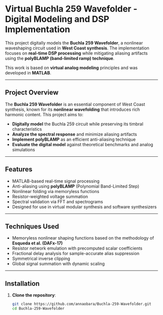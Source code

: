 # Virtual Buchla 259 Wavefolder - Digital Modeling and DSP Implementation  

This project digitally models the **Buchla 259 Wavefolder**, a nonlinear waveshaping circuit used in **West Coast synthesis**. The implementation focuses on **real-time DSP processing** while mitigating aliasing artifacts using the **polyBLAMP (band-limited ramp) technique**.  

This work is based on **virtual analog modeling** principles and was developed in **MATLAB**.  

---

## Project Overview  

The **Buchla 259 Wavefolder** is an essential component of West Coast synthesis, known for its **nonlinear wavefolding** that introduces rich harmonic content. This project aims to:  

- **Digitally model** the Buchla 259 circuit while preserving its timbral characteristics  
- **Analyze the spectral response** and minimize aliasing artifacts  
- **Implement polyBLAMP** as an efficient anti-aliasing technique  
- **Evaluate the digital model** against theoretical benchmarks and analog simulations

---

## Features  
- MATLAB-based real-time signal processing
- Anti-aliasing using **polyBLAMP** (Polynomial Band-Limited Step)
- Nonlinear folding via memoryless functions
- Resistor-weighted voltage summation
- Spectral validation via FFT and spectrograms
- Designed for use in virtual modular synthesis and software synthesizers

---

## Techniques Used

- Memoryless nonlinear shaping functions based on the methodology of **Esqueda et al. (DAFx-17)**
- Resistor network emulation with precomputed scalar coefficients
- Fractional delay analysis for sample-accurate alias suppression
- Symmetrical inverse clipping
- Global signal summation with dynamic scaling

---

## Installation
1. **Clone the repository**:  
   ```bash
   git clone https://github.com/annaobara/Buchla-259-Wavefolder.git
   cd Buchla-259-Wavefolder
 
